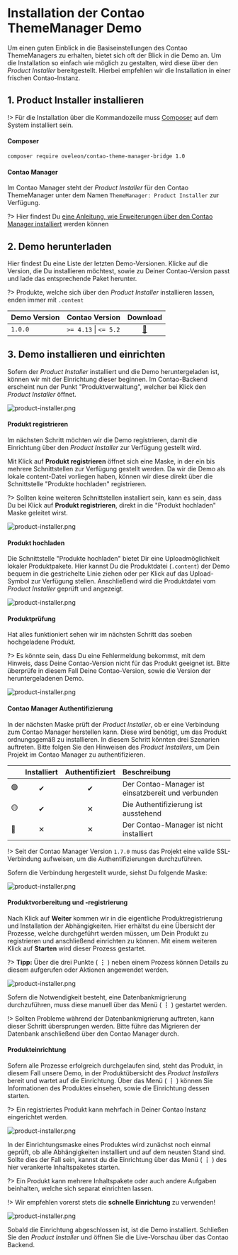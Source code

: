# Installation der Contao ThemeManager Demo

Um einen guten Einblick in die Basiseinstellungen des Contao ThemeManagers zu erhalten, bietet sich oft der Blick in die Demo an. Um die Installation so einfach wie möglich zu gestalten, wird diese über den _Product Installer_ bereitgestellt. Hierbei empfehlen wir die Installation in einer frischen Contao-Instanz. 

## 1. Product Installer installieren

!> Für die Installation über die Kommandozeile muss [Composer](https://getcomposer.org/) auf dem System installiert sein.

#### Composer
```shell
composer require oveleon/contao-theme-manager-bridge 1.0
```

#### Contao Manager
Im Contao Manager steht der _Product Installer_ für den Contao ThemeManager unter dem Namen `ThemeManager: Product Installer` zur Verfügung.

?> Hier findest Du [eine Anleitung, wie Erweiterungen über den Contao Manager installiert](https://docs.contao.org/manual/de/installation/erweiterungen-installieren/) werden können

## 2. Demo herunterladen
Hier findest Du eine Liste der letzten Demo-Versionen. Klicke auf die Version, die Du installieren möchtest, sowie zu Deiner Contao-Version passt und lade das entsprechende Paket herunter.

?> Produkte, welche sich über den _Product Installer_ installieren lassen, enden immer mit `.content`

| Demo Version | Contao Version         |                                          Download                                           |
|--------------|------------------------|:-------------------------------------------------------------------------------------------:|
| `1.0.0`      | `>= 4.13` \| `<= 5.2`  | [💾](https://www.contao-thememanager.com/files/demo/contao-thememanager-demo-1.0.0.content) |


## 3. Demo installieren und einrichten
Sofern der _Product Installer_ installiert und die Demo heruntergeladen ist, können wir mit der Einrichtung dieser beginnen. Im Contao-Backend erscheint nun der Punkt "Produktverwaltung", welcher bei Klick den _Product Installer_ öffnet.

![product-installer.png](../../_images/product-installer/product-installer.png)

#### Produkt registrieren
Im nächsten Schritt möchten wir die Demo registrieren, damit die Einrichtung über den _Product Installer_ zur Verfügung gestellt wird.  

Mit Klick auf **Produkt registrieren** öffnet sich eine Maske, in der ein bis mehrere Schnittstellen zur Verfügung gestellt werden. Da wir die Demo als lokale content-Datei vorliegen haben, können wir diese direkt über die Schnittstelle "Produkte hochladen" registrieren.

?> Sollten keine weiteren Schnittstellen installiert sein, kann es sein, dass Du bei Klick auf **Produkt registrieren**, direkt in die "Produkt hochladen" Maske geleitet wirst.

![product-installer.png](../../_images/product-installer/product-upload.png)

#### Produkt hochladen
Die Schnittstelle "Produkte hochladen" bietet Dir eine Uploadmöglichkeit lokaler Produktpakete. Hier kannst Du die Produktdatei (`.content`) der Demo bequem in die gestrichelte Linie ziehen oder per Klick auf das Upload-Symbol zur Verfügung stellen. 
Anschließend wird die Produktdatei vom _Product Installer_ geprüft und angezeigt.

![product-installer.png](../../_images/product-installer/product-uploader.png)

#### Produktprüfung
Hat alles funktioniert sehen wir im nächsten Schritt das soeben hochgeladene Produkt.

?> Es könnte sein, dass Du eine Fehlermeldung bekommst, mit dem Hinweis, dass Deine Contao-Version nicht für das Produkt geeignet ist. Bitte überprüfe in diesem Fall Deine Contao-Version, sowie die Version der heruntergeladenen Demo.

![product-installer.png](../../_images/product-installer/product-preview.png)

#### Contao Manager Authentifizierung
In der nächsten Maske prüft der _Product Installer_, ob er eine Verbindung zum Contao Manager herstellen kann. Diese wird benötigt, um das Produkt ordnungsgemäß zu installieren.
In diesem Schritt könnten drei Szenarien auftreten. Bitte folgen Sie den Hinweisen des _Product Installers_, um Dein Projekt im Contao Manager zu authentifizieren.

|    |  Installiert  | Authentifiziert | Beschreibung                                       |
|----|:-------------:|:---------------:|:---------------------------------------------------|
| 🟢 |       ✔       |        ✔        | Der Contao-Manager ist einsatzbereit und verbunden |
| 🟡 |       ✔       |        ✕        | Die Authentifizierung ist ausstehend               |
| 🔴 |       ✕       |        ✕        | Der Contao-Manager ist nicht installiert           |

!> Seit der Contao Manager Version `1.7.0` muss das Projekt eine valide SSL-Verbindung aufweisen, um die Authentifizierungen durchzuführen.

Sofern die Verbindung hergestellt wurde, siehst Du folgende Maske:

![product-installer.png](../../_images/product-installer/product-manager.png)

#### Produktvorbereitung und -registrierung
Nach Klick auf **Weiter** kommen wir in die eigentliche Produktregistrierung und Installation der Abhängigkeiten. Hier erhältst du eine Übersicht der Prozesse, welche durchgeführt werden müssen, um Dein Produkt zu registrieren und anschließend einrichten zu können.
Mit einem weiteren Klick auf **Starten** wird dieser Prozess gestartet.

?> **Tipp:** Über die drei Punkte ( **⋮** ) neben einem Prozess können Details zu diesem aufgerufen oder Aktionen angewendet werden.

![product-installer.png](../../_images/product-installer/product-process-console.png)

Sofern die Notwendigkeit besteht, eine Datenbankmigrierung durchzuführen, muss diese manuell über das Menü ( **⋮** ) gestartet werden. 

!> Sollten Probleme während der Datenbankmigrierung auftreten, kann dieser Schritt übersprungen werden. Bitte führe das Migrieren der Datenbank anschließend über den Contao Manager durch.

#### Produkteinrichtung
Sofern alle Prozesse erfolgreich durchgelaufen sind, steht das Produkt, in diesem Fall unsere Demo, in der Produktübersicht des _Product Installers_ bereit und wartet auf die Einrichtung. 
Über das Menü ( **⋮** ) können Sie Informationen des Produktes einsehen, sowie die Einrichtung dessen starten.

?> Ein registriertes Produkt kann mehrfach in Deiner Contao Instanz eingerichtet werden.

![product-installer.png](../../_images/product-installer/product-products.png)

In der Einrichtungsmaske eines Produktes wird zunächst noch einmal geprüft, ob alle Abhängigkeiten installiert und auf dem neusten Stand sind. Sollte dies der Fall sein, kannst du die Einrichtung über das Menü ( **⋮** ) des hier verankerte Inhaltspaketes starten. 

?> Ein Produkt kann mehrere Inhaltspakete oder auch andere Aufgaben beinhalten, welche sich separat einrichten lassen.

!> Wir empfehlen vorerst stets die **schnelle Einrichtung** zu verwenden!

![product-installer.png](../../_images/product-installer/product-setup.png)

Sobald die Einrichtung abgeschlossen ist, ist die Demo installiert. Schließen Sie den _Product Installer_ und öffnen Sie die Live-Vorschau über das Contao Backend.

